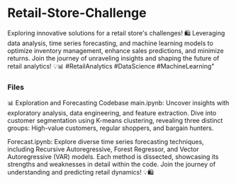 # Retail-Store-Challenge

Exploring innovative solutions for a retail store's challenges! 🛍️ Leveraging data analysis, time series forecasting, and machine learning models to optimize inventory management, enhance sales predictions, and minimize returns. Join the journey of unraveling insights and shaping the future of retail analytics! 💡📊 #RetailAnalytics #DataScience #MachineLearning"

### Files
📊 Exploration and Forecasting Codebase
main.ipynb: Uncover insights with exploratory analysis, data engineering, and feature extraction. Dive into customer segmentation using K-means clustering, revealing three distinct groups: High-value customers, regular shoppers, and bargain hunters.

Forecast.ipynb: Explore diverse time series forecasting techniques, including Recursive Autoregressive, Forest Regressor, and Vector Autoregressive (VAR) models. Each method is dissected, showcasing its strengths and weaknesses in detail within the code. Join the journey of understanding and predicting retail dynamics! 💡🛍️
